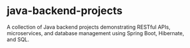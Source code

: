 # java-backend-projects
A collection of Java backend projects demonstrating RESTful APIs, microservices, and database management using Spring Boot, Hibernate, and SQL.
